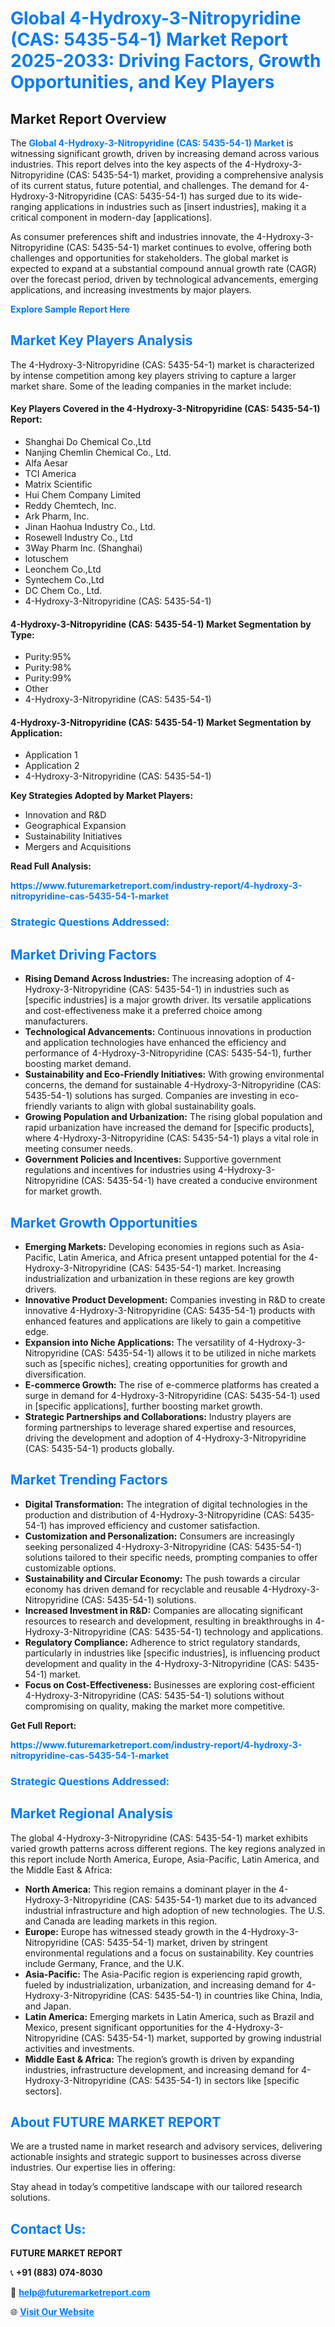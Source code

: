<h1 style="color: #007BFF;">Global 4-Hydroxy-3-Nitropyridine (CAS: 5435-54-1) Market Report 2025-2033: Driving Factors, Growth Opportunities, and Key Players</h1>

<section id="overview">
<h2>Market Report Overview</h2>
<p>The <a href="https://www.futuremarketreport.com/industry-report/4-hydroxy-3-nitropyridine-cas-5435-54-1-market" style="color: #007BFF; text-decoration: none;"><strong>Global 4-Hydroxy-3-Nitropyridine (CAS: 5435-54-1) Market</strong></a> is witnessing significant growth, driven by increasing demand across various industries. This report delves into the key aspects of the 4-Hydroxy-3-Nitropyridine (CAS: 5435-54-1) market, providing a comprehensive analysis of its current status, future potential, and challenges. The demand for 4-Hydroxy-3-Nitropyridine (CAS: 5435-54-1) has surged due to its wide-ranging applications in industries such as [insert industries], making it a critical component in modern-day [applications].</p>
<p>As consumer preferences shift and industries innovate, the 4-Hydroxy-3-Nitropyridine (CAS: 5435-54-1) market continues to evolve, offering both challenges and opportunities for stakeholders. The global market is expected to expand at a substantial compound annual growth rate (CAGR) over the forecast period, driven by technological advancements, emerging applications, and increasing investments by major players.</p>
</section>

<section id="overview">
<p><a href="https://www.futuremarketreport.com/request-sample/reportId=98759" style="color: #007BFF; text-decoration: none;"><strong>Explore Sample Report Here</strong></a></p>
</section>

<section id="key-players">
<h2 style="color: #007BFF;">Market Key Players Analysis</h2>
<p>The 4-Hydroxy-3-Nitropyridine (CAS: 5435-54-1) market is characterized by intense competition among key players striving to capture a larger market share. Some of the leading companies in the market include:</p>
<h4>Key Players Covered in the 4-Hydroxy-3-Nitropyridine (CAS: 5435-54-1) Report:</h4>
<ul><li>Shanghai Do Chemical Co.,Ltd</li><li>Nanjing Chemlin Chemical Co., Ltd.</li><li>Alfa Aesar</li><li>TCI America</li><li>Matrix Scientific</li><li>Hui Chem Company Limited</li><li>Reddy Chemtech, Inc.</li><li>Ark Pharm, Inc.</li><li>Jinan Haohua Industry Co., Ltd.</li><li>Rosewell Industry Co., Ltd</li><li>3Way Pharm Inc. (Shanghai)</li><li>lotuschem</li><li>Leonchem Co.,Ltd</li><li>Syntechem Co.,Ltd</li><li>DC Chem Co., Ltd.</li><li>4-Hydroxy-3-Nitropyridine (CAS: 5435-54-1)</li></ul>
<h4>4-Hydroxy-3-Nitropyridine (CAS: 5435-54-1) Market Segmentation by Type:</h4>
<ul><li>Purity:95%</li><li>Purity:98%</li><li>Purity:99%</li><li>Other</li><li>4-Hydroxy-3-Nitropyridine (CAS: 5435-54-1)</li></ul>

<h4>4-Hydroxy-3-Nitropyridine (CAS: 5435-54-1) Market Segmentation by Application:</h4>
<ul><li>Application 1</li><li>Application 2</li><li>4-Hydroxy-3-Nitropyridine (CAS: 5435-54-1)</li></ul>
<p><strong>Key Strategies Adopted by Market Players:</strong></p>
<ul>
<li>Innovation and R&D</li>
<li>Geographical Expansion</li>
<li>Sustainability Initiatives</li>
<li>Mergers and Acquisitions</li>
</ul>
</section>

<section>
<p><strong>Read Full Analysis: </strong></p><a href="https://www.futuremarketreport.com/industry-report/4-hydroxy-3-nitropyridine-cas-5435-54-1-market" style="color: #007BFF; text-decoration: none;"><strong>https://www.futuremarketreport.com/industry-report/4-hydroxy-3-nitropyridine-cas-5435-54-1-market</strong></a>
<h3 style="color: #007BFF;">Strategic Questions Addressed:</h3>
</section>

<section id="driving-factors">
<h2 style="color: #007BFF;">Market Driving Factors</h2>
<ul>
<li><strong>Rising Demand Across Industries:</strong> The increasing adoption of 4-Hydroxy-3-Nitropyridine (CAS: 5435-54-1) in industries such as [specific industries] is a major growth driver. Its versatile applications and cost-effectiveness make it a preferred choice among manufacturers.</li>
<li><strong>Technological Advancements:</strong> Continuous innovations in production and application technologies have enhanced the efficiency and performance of 4-Hydroxy-3-Nitropyridine (CAS: 5435-54-1), further boosting market demand.</li>
<li><strong>Sustainability and Eco-Friendly Initiatives:</strong> With growing environmental concerns, the demand for sustainable 4-Hydroxy-3-Nitropyridine (CAS: 5435-54-1) solutions has surged. Companies are investing in eco-friendly variants to align with global sustainability goals.</li>
<li><strong>Growing Population and Urbanization:</strong> The rising global population and rapid urbanization have increased the demand for [specific products], where 4-Hydroxy-3-Nitropyridine (CAS: 5435-54-1) plays a vital role in meeting consumer needs.</li>
<li><strong>Government Policies and Incentives:</strong> Supportive government regulations and incentives for industries using 4-Hydroxy-3-Nitropyridine (CAS: 5435-54-1) have created a conducive environment for market growth.</li>
</ul>
</section>

<section id="growth-opportunities">
<h2 style="color: #007BFF;">Market Growth Opportunities</h2>
<ul>
<li><strong>Emerging Markets:</strong> Developing economies in regions such as Asia-Pacific, Latin America, and Africa present untapped potential for the 4-Hydroxy-3-Nitropyridine (CAS: 5435-54-1) market. Increasing industrialization and urbanization in these regions are key growth drivers.</li>
<li><strong>Innovative Product Development:</strong> Companies investing in R&D to create innovative 4-Hydroxy-3-Nitropyridine (CAS: 5435-54-1) products with enhanced features and applications are likely to gain a competitive edge.</li>
<li><strong>Expansion into Niche Applications:</strong> The versatility of 4-Hydroxy-3-Nitropyridine (CAS: 5435-54-1) allows it to be utilized in niche markets such as [specific niches], creating opportunities for growth and diversification.</li>
<li><strong>E-commerce Growth:</strong> The rise of e-commerce platforms has created a surge in demand for 4-Hydroxy-3-Nitropyridine (CAS: 5435-54-1) used in [specific applications], further boosting market growth.</li>
<li><strong>Strategic Partnerships and Collaborations:</strong> Industry players are forming partnerships to leverage shared expertise and resources, driving the development and adoption of 4-Hydroxy-3-Nitropyridine (CAS: 5435-54-1) products globally.</li>
</ul>
</section>

<section id="trending-factors">
<h2 style="color: #007BFF;">Market Trending Factors</h2>
<ul>
<li><strong>Digital Transformation:</strong> The integration of digital technologies in the production and distribution of 4-Hydroxy-3-Nitropyridine (CAS: 5435-54-1) has improved efficiency and customer satisfaction.</li>
<li><strong>Customization and Personalization:</strong> Consumers are increasingly seeking personalized 4-Hydroxy-3-Nitropyridine (CAS: 5435-54-1) solutions tailored to their specific needs, prompting companies to offer customizable options.</li>
<li><strong>Sustainability and Circular Economy:</strong> The push towards a circular economy has driven demand for recyclable and reusable 4-Hydroxy-3-Nitropyridine (CAS: 5435-54-1) solutions.</li>
<li><strong>Increased Investment in R&D:</strong> Companies are allocating significant resources to research and development, resulting in breakthroughs in 4-Hydroxy-3-Nitropyridine (CAS: 5435-54-1) technology and applications.</li>
<li><strong>Regulatory Compliance:</strong> Adherence to strict regulatory standards, particularly in industries like [specific industries], is influencing product development and quality in the 4-Hydroxy-3-Nitropyridine (CAS: 5435-54-1) market.</li>
<li><strong>Focus on Cost-Effectiveness:</strong> Businesses are exploring cost-efficient 4-Hydroxy-3-Nitropyridine (CAS: 5435-54-1) solutions without compromising on quality, making the market more competitive.</li>
</ul>
</section>

<section>
<p><strong>Get Full Report: </strong></p><a href="https://www.futuremarketreport.com/industry-report/4-hydroxy-3-nitropyridine-cas-5435-54-1-market" style="color: #007BFF; text-decoration: none;"><strong>https://www.futuremarketreport.com/industry-report/4-hydroxy-3-nitropyridine-cas-5435-54-1-market</strong></a>
<h3 style="color: #007BFF;">Strategic Questions Addressed:</h3>
</section>


<section id="regional-analysis">
<h2 style="color: #007BFF;">Market Regional Analysis</h2>
<p>The global 4-Hydroxy-3-Nitropyridine (CAS: 5435-54-1) market exhibits varied growth patterns across different regions. The key regions analyzed in this report include North America, Europe, Asia-Pacific, Latin America, and the Middle East & Africa:</p>
<ul>
<li><strong>North America:</strong> This region remains a dominant player in the 4-Hydroxy-3-Nitropyridine (CAS: 5435-54-1) market due to its advanced industrial infrastructure and high adoption of new technologies. The U.S. and Canada are leading markets in this region.</li>
<li><strong>Europe:</strong> Europe has witnessed steady growth in the 4-Hydroxy-3-Nitropyridine (CAS: 5435-54-1) market, driven by stringent environmental regulations and a focus on sustainability. Key countries include Germany, France, and the U.K.</li>
<li><strong>Asia-Pacific:</strong> The Asia-Pacific region is experiencing rapid growth, fueled by industrialization, urbanization, and increasing demand for 4-Hydroxy-3-Nitropyridine (CAS: 5435-54-1) in countries like China, India, and Japan.</li>
<li><strong>Latin America:</strong> Emerging markets in Latin America, such as Brazil and Mexico, present significant opportunities for the 4-Hydroxy-3-Nitropyridine (CAS: 5435-54-1) market, supported by growing industrial activities and investments.</li>
<li><strong>Middle East & Africa:</strong> The region’s growth is driven by expanding industries, infrastructure development, and increasing demand for 4-Hydroxy-3-Nitropyridine (CAS: 5435-54-1) in sectors like [specific sectors].</li>
</ul>
</section>

<footer>
<h2 style="color: #007BFF;">About FUTURE MARKET REPORT</h2>
<p>We are a trusted name in market research and advisory services, delivering actionable insights and strategic support to businesses across diverse industries. Our expertise lies in offering:</p>

<p>Stay ahead in today’s competitive landscape with our tailored research solutions.</p>

<h2 style="color: #007BFF;">Contact Us:</h2>
<p><strong>FUTURE MARKET REPORT</strong></p>
<p>📞 <strong>+91 (883) 074-8030</strong></p>
<p>📧 <strong><a href="mailto:help@futuremarketreport.com" style="color: #007BFF;">help@futuremarketreport.com</a></strong></p>
<p>🌐 <strong><a href="https://www.futuremarketreport.com/" style="color: #007BFF;">Visit Our Website</a></strong></p>
</footer>